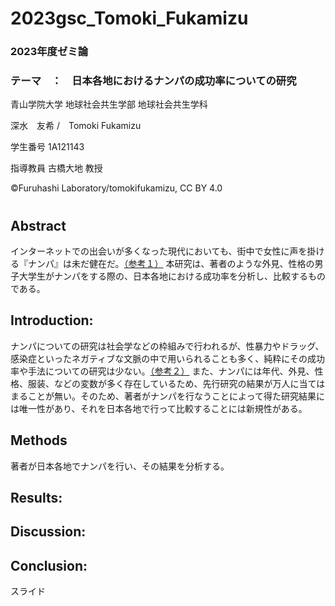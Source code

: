 # 2023gsc_Tomoki_Fukamizu
### 2023年度ゼミ論
### テーマ　：　日本各地におけるナンパの成功率についての研究
青山学院大学 地球社会共生学部 地球社会共生学科

深水　友希 /　Tomoki Fukamizu

学生番号 1A121143

指導教員 古橋大地 教授

©︎Furuhashi Laboratory/tomokifukamizu, CC BY 4.0

# 
## 


## Abstract
インターネットでの出会いが多くなった現代においても、街中で女性に声を掛ける『ナンパ』は未だ健在だ。[（参考１）](https://github.com/furuhashilab/2023gsc_Tomoki_Fukamizu/issues/5#issue-2116262922)
本研究は、著者のような外見、性格の男子大学生がナンパをする際の、日本各地における成功率を分析し、比較するものである。

## Introduction:
ナンパについての研究は社会学などの枠組みで行われるが、性暴力やドラッグ、感染症といったネガティブな文脈の中で用いられることも多く、純粋にその成功率や手法についての研究は少ない。[（参考２）](URL)
また、ナンパには年代、外見、性格、服装、などの変数が多く存在しているため、先行研究の結果が万人に当てはまることが無い。そのため、著者がナンパを行なうことによって得た研究結果には唯一性があり、それを日本各地で行って比較することには新規性がある。


## Methods
著者が日本各地でナンパを行い、その結果を分析する。

## Results:



## Discussion:


## Conclusion:


スライド
